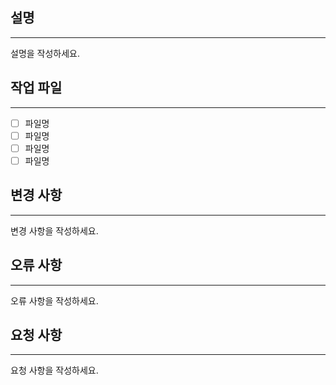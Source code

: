 ## 설명
* * *
설명을 작성하세요.

## 작업 파일
* * *
- [ ] 파일명
- [ ] 파일명
- [ ] 파일명
- [ ] 파일명

## 변경 사항
* * *
변경 사항을 작성하세요.

## 오류 사항
* * *
오류 사항을 작성하세요.

## 요청 사항
* * *
요청 사항을 작성하세요.
